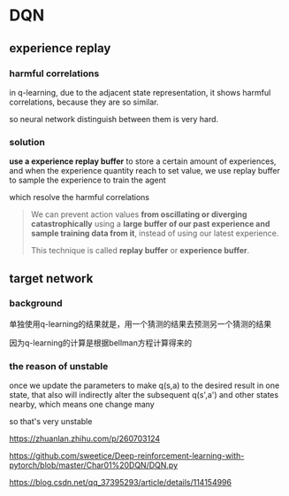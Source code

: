 # DQN

## experience replay

### harmful correlations

in q-learning, due to the adjacent state representation, it shows harmful correlations, because they are so similar.

so neural network distinguish between them is very hard.

### solution

**use a experience replay buffer** to store a certain amount of experiences, and when the experience quantity reach to set value, we use replay buffer to sample the experience to train the agent

which resolve the harmful correlations

> We can prevent action values **from oscillating or diverging catastrophically** using a **large buffer of our past experience and sample training data from it**, instead of using our latest experience. 
>
> This technique is called **replay buffer** or **experience buffer**. 

## target network

### background

单独使用q-learning的结果就是，用一个猜测的结果去预测另一个猜测的结果

因为q-learning的计算是根据bellman方程计算得来的

### the reason of unstable

once we update the parameters to make q(s,a) to the desired result in one state, that also will indirectly alter the subsequent q(s',a') and other states nearby, which means one change many

so that's very unstable





https://zhuanlan.zhihu.com/p/260703124

https://github.com/sweetice/Deep-reinforcement-learning-with-pytorch/blob/master/Char01%20DQN/DQN.py

https://blog.csdn.net/qq_37395293/article/details/114154996  	
